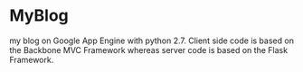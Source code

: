 MyBlog
======

my blog on Google App Engine with python 2.7.
Client side code is based on the Backbone MVC Framework whereas server code is based on the Flask Framework.
